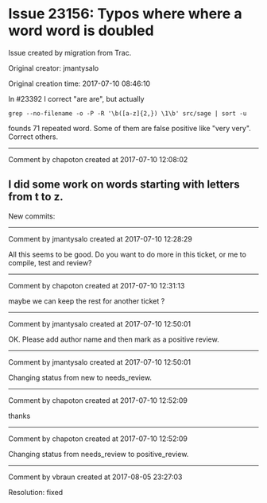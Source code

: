# Issue 23156: Typos where where a word word is doubled

Issue created by migration from Trac.

Original creator: jmantysalo

Original creation time: 2017-07-10 08:46:10

In #23392 I correct "are are", but actually


```
grep --no-filename -o -P -R '\b([a-z]{2,}) \1\b' src/sage | sort -u
```


founds 71 repeated word. Some of them are false positive like "very very". Correct others.


---

Comment by chapoton created at 2017-07-10 12:08:02

I did some work on words starting with letters from t to z.
----
New commits:


---

Comment by jmantysalo created at 2017-07-10 12:28:29

All this seems to be good. Do you want to do more in this ticket, or me to compile, test and review?


---

Comment by chapoton created at 2017-07-10 12:31:13

maybe we can keep the rest for another ticket ?


---

Comment by jmantysalo created at 2017-07-10 12:50:01

OK. Please add author name and then mark as a positive review.


---

Comment by jmantysalo created at 2017-07-10 12:50:01

Changing status from new to needs_review.


---

Comment by chapoton created at 2017-07-10 12:52:09

thanks


---

Comment by chapoton created at 2017-07-10 12:52:09

Changing status from needs_review to positive_review.


---

Comment by vbraun created at 2017-08-05 23:27:03

Resolution: fixed
